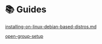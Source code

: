 # 📚 Guides

[installing-on-linux-debian-based-distros.md](installing-on-linux-debian-based-distros.md "mention")

[open-group-setup](open-group-setup/ "mention")
